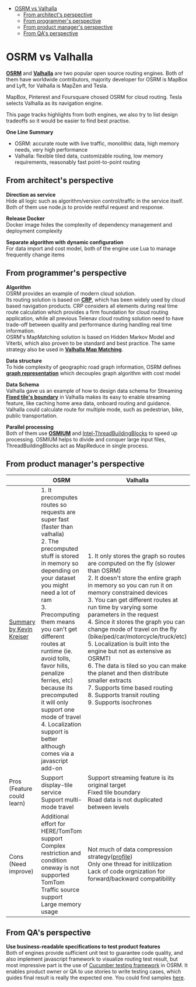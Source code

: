 <!-- TOC -->
- [OSRM vs Valhalla](#osrm-vs-valhalla)
  - [From architect's perspective](#from-architects-perspective)
  - [From programmer's perspective](#from-programmers-perspective)
  - [From product manager's perspective](#from-product-managers-perspective)
  - [From QA's perspective](#from-qas-perspective)

# OSRM vs Valhalla

[**OSRM**](../README.md) and [**Valhalla**](../../valhalla/README.md) are two popular open source routing engines.  Both of them have worldwide contributors, majority developer for OSRM is MapBox and Lyft, for Valhalla is MapZen and Tesla.  <br/>

MapBox, Pinterest and Foursquare chosed OSRM for cloud routing.  Tesla selects Valhalla as its navigation engine. <br/>

This page tracks highlights from both engines, we also try to list design tradeoffs so it would be easier to find best practise. <br/>

**One Line Summary**
- OSRM: accurate route with live traffic, monolithic data, high memory needs, very high performance
- Valhalla: flexible tiled data, customizable routing, low memory requirements, reasonably fast point-to-point routing

## From architect's perspective

**Direction as service** <br/>
Hide all logic such as algorithm/version control/traffic in the service itself.  Both of them use node.js to provide restful request and response.<br/>

**Release Docker**<br/>
Docker image hides the complexity of dependency management and deployment complexity<br/>

**Separate algorithm with dynamic configuration**<br/>
For data import and cost model, both of the engine use Lua to manage frequently change items<br/>



## From programmer's perspective

**Algorithm**<br/>
OSRM provides an example of modern cloud solution.<br/>
Its routing solution is based on [**CRP**](../../routing_basic/doc/crp.md), which has been widely used by cloud based navigation products.  CRP considers all elements during real time route calculation which provides a firm foundation for cloud routing application, while all previous Telenav cloud routing solution need to have trade-off between quality and performance during handling real time information.<br/> 
OSRM's MapMatching solution is based on Hidden Markov Model and Viterbi, which also proven to be standard and best practice.  The same strategy also be used in [**Valhalla Map Matching**](../../valhalla/doc/valhalla-mapmatching.md).  <br/>

**Data structure**<br/>
To hide complexity of geographic road graph information, OSRM defines [**graph representation**](./understanding_osrm_graph_representation.md) which decouples graph algorithm with cost model <br/>

**Data Schema**<br/>
Valhalla gave us an example of how to design data schema for Streaming<br/>
[**Fixed tile's boundary**](../../valhalla/doc/valhalla-tile-general.md) in Valhalla makes its easy to enable streaming feature, like caching home area data, onboard routing and guidance.<br/>
Valhalla could calculate route for multiple mode, such as pedestrian, bike, public transportation. <br/>

**Parallel processing**<br/>
Both of them use [**OSMIUM**](../../osmium/README.md) and [Intel-ThreadBuildingBlocks](https://www.threadingbuildingblocks.org/) to speed up processing.  OSMIUM helps to divide and conquer large input files, ThreadBuildingBlocks act as MapReduce in single process.  <br/>


## From product manager's perspective


||OSRM|Valhalla|
|----------------|--------------------------|--------------------------|
|[Summary by Kevin Kreiser](https://github.com/valhalla/valhalla/issues/1514#issuecomment-419160356)|1. It precomputes routes so requests are super fast (faster than valhalla)<br/>2. The precomputed stuff is stored in memory so depending on your dataset you might need a lot of ram<br/>3. Precomputing them means you can't get different routes at runtime (ie. avoid tolls, favor hills, penalize ferries, etc) <br/>because its precomputed it will only support one mode of travel<br/>4. Localization support is better although comes via a javascript add-on|1. It only stores the graph so routes are computed on the fly (slower than OSRM)<br/> 2. It doesn't store the entire graph in memory so you can run it on memory constrained devices<br/>3. You can get different routes at run time by varying some parameters in the request<br/>4. Since it stores the graph you can change mode of travel on the fly (bike/ped/car/motorcycle/truck/etc)<br/>5. Localization is built into the engine but not as extensive as OSRMTI<br/>6. The data is tiled so you can make the planet and then distribute smaller extracts<br/>7. Supports time based routing<br/>8. Supports transit routing<br/>9. Supports isochrones|
|Pros<br/>(Feature could learn)|Support display-tile service<br/>Support multi-mode travel|Support streaming feature is its original target<br/>Fixed tile boundary<br/>Road data is not duplicated between levels|
|Cons<br/>(Need improve)|Additional effort for HERE/TomTom support<br/>Complex restriction and condition oneway is not supported<br/>TomTom Traffic source support<br/>Large memory usage<br/>|Not much of data compression strategy([profile](../../valhalla/doc/valhalla-tile-profile.md))<br/>Only one thread for initilization<br/>Lack of code orgnization for forward/backward compatibility|

## From QA's perspective

**Use business-readable specifications to test product features**<br/>
Both of engines provide sufficient unit test to guarantee code quality, and also implement javascript framework to visualize routing test result, but most impressive part is the use of [Cucumber testing framework](https://cucumber.io/) in OSRM.  It enables product owner or QA to use stories to write testing cases, which guides final result is really the expected one.  You could find samples [here](https://github.com/Project-OSRM/osrm-backend/blob/master/features/foot/oneway.feature).



